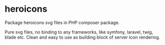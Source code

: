 # heroicons
Package heroicons svg files in PHP composer package.

Pure svg files, no binding to any frameworks, like symfony, laravel, twig, blade etc. Clean and easy to use as building block of server icon rendering.
